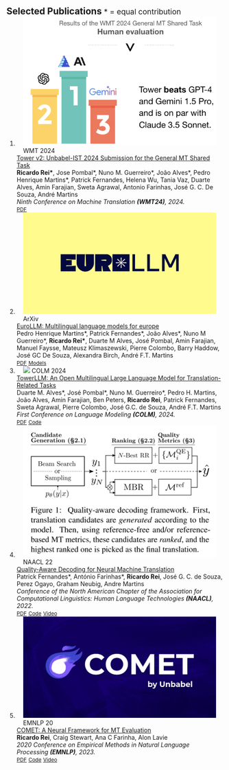 <h2 id="publications" style="margin: 2px 0px -15px;">
  Selected Publications <small style="font-weight: normal;">* = equal contribution</small>
</h2>

<div class="publications">
<ol class="bibliography">
<li>
<div class="pub-row">
  <div class="col-sm-3 abbr" style="position: relative;padding-right: 15px;padding-left: 15px;">
    <img src="assets/img/Tower-WMT.png" class="teaser img-fluid z-depth-1">
    <abbr class="badge">WMT 2024</abbr>
  </div>

  <div class="col-sm-9" style="position: relative;width: 100%;">
    <div class="title"><a href="https://aclanthology.org/2024.wmt-1.12/">Tower v2: Unbabel-IST 2024 Submission for the General MT Shared Task </a></div>
    <div class="author"><strong>Ricardo Rei*</strong>, Jose Pombal*, Nuno M. Guerreiro*, João Alves*, Pedro Henrique Martins*, Patrick Fernandes, Helena Wu, Tania Vaz, Duarte Alves, Amin Farajian, Sweta Agrawal, Antonio Farinhas, José G. C. De Souza, André Martins</div>
    <div class="periodical"><em>Ninth Conference on Machine Translation <strong>(WMT24)</strong>, 2024.</em></div>
    <div class="links">
      <a href="https://aclanthology.org/2024.wmt-1.12.pdf" class="btn btn-sm z-depth-0" role="button" target="_blank" style="font-size:12px;">PDF</a>
    </div>
  </div>
</div>
</li>

<li>
<div class="pub-row">
  <div class="col-sm-3 abbr" style="position: relative;padding-right: 15px;padding-left: 15px;">
    <img src="assets/img/EuroLLM.jpeg" class="teaser img-fluid z-depth-1">
    <abbr class="badge">ArXiv</abbr>
  </div>

  <div class="col-sm-9" style="position: relative;width: 100%;">
    <div class="title"><a href="https://huggingface.co/blog/eurollm-team/eurollm-9b">EuroLLM: Multilingual language models for europe </a></div>
    <div class="author">Pedro Henrique Martins*, Patrick Fernandes*, João Alves*, Nuno M Guerreiro*, <strong>Ricardo Rei*</strong>, Duarte M Alves, José Pombal, Amin Farajian, Manuel Faysse, Mateusz Klimaszewski, Pierre Colombo, Barry Haddow, José GC De Souza, Alexandra Birch, André F.T. Martins</div>
    <div class="links">
      <a href="https://arxiv.org/pdf/2409.16235" class="btn btn-sm z-depth-0" role="button" target="_blank" style="font-size:12px;">PDF</a>
      <a href="https://huggingface.co/collections/utter-project/eurollm-66b2bd5402f755e41c5d9c6d" class="btn btn-sm z-depth-0" role="button" target="_blank" style="font-size:12px;">Models</a>
    </div>
  </div>
</div>
</li>

<li>
<div class="pub-row">
  <div class="col-sm-3 abbr" style="position: relative;padding-right: 15px;padding-left: 15px;">
    <img src="https://media.licdn.com/dms/image/D4E10AQHY4ki8ljwhgA/image-shrink_800/0/1707757977755?e=2147483647&v=beta&t=qx0nkZcwq7pdjC1yOfv1FzPlzmOiI8iGg3PIYIAWGg4" class="teaser img-fluid z-depth-1">
    <abbr class="badge">COLM 2024</abbr>
  </div>

  <div class="col-sm-9" style="position: relative;width: 100%;">
    <div class="title"><a href="https://arxiv.org/pdf/2402.17733.pdf">TowerLLM: An Open Multilingual Large Language Model for Translation-Related Tasks </a></div>
    <div class="author">Duarte M. Alves*, José Pombal*, Nuno M. Guerreiro*, Pedro H. Martins, João Alves, Amin Farajian, Ben Peters, <strong>Ricardo Rei</strong>, Patrick Fernandes, Sweta Agrawal, Pierre Colombo, José G.C. de Souza, André F.T. Martins</div>
    <div class="periodical"><em>First Conference on Language Modeling <strong>(COLM)</strong>, 2024.</em></div>
    <div class="links">
      <a href="https://arxiv.org/pdf/2402.17733" class="btn btn-sm z-depth-0" role="button" target="_blank" style="font-size:12px;">PDF</a>
      <a href="https://huggingface.co/collections/Unbabel/tower-659eaedfe36e6dd29eb1805c" class="btn btn-sm z-depth-0" role="button" target="_blank" style="font-size:12px;">Code</a>
    </div>
  </div>
</div>
</li>

<li>
<div class="pub-row">
  <div class="col-sm-3 abbr" style="position: relative;padding-right: 15px;padding-left: 15px;">
    <img src="assets/img/qaware.png" class="teaser img-fluid z-depth-1">
    <abbr class="badge">NAACL 22</abbr>
  </div>

  <div class="col-sm-9" style="position: relative;width: 100%;">
    <div class="title"><a href="https://aclanthology.org/2022.naacl-main.100/">Quality-Aware Decoding for Neural Machine Translation </a></div>
    <div class="author">Patrick Fernandes*, António Farinhas*, <strong>Ricardo Rei</strong>, José G. C. de Souza, Perez Ogayo, Graham Neubig, Andre Martins</div>
    <div class="periodical"><em>Conference of the North American Chapter of the Association for Computational Linguistics: Human Language Technologies <strong>(NAACL)</strong>, 2022.</em></div>
    <div class="links">
      <a href="https://aclanthology.org/2022.naacl-main.100.pdf" class="btn btn-sm z-depth-0" role="button" target="_blank" style="font-size:12px;">PDF</a>
      <a href="https://github.com/deep-spin/qaware-decode" class="btn btn-sm z-depth-0" role="button" target="_blank" style="font-size:12px;">Code</a>
      <a href="https://aclanthology.org/2022.naacl-main.100.mp4" class="btn btn-sm z-depth-0" role="button" target="_blank" style="font-size:12px;">Video</a>
    </div>
  </div>
</div>
</li>

<li>
<div class="pub-row">
  <div class="col-sm-3 abbr" style="position: relative;padding-right: 15px;padding-left: 15px;">
    <img src="assets/img/comet.jpeg" class="teaser img-fluid z-depth-1">
    <abbr class="badge">EMNLP 20</abbr>
  </div>

  <div class="col-sm-9" style="position: relative;width: 100%;">
    <div class="title"><a href="https://aclanthology.org/2020.emnlp-main.213/">COMET: A Neural Framework for MT Evaluation </a></div>
    <div class="author"><strong>Ricardo Rei</strong>, Craig Stewart, Ana C Farinha, Alon Lavie</div>
    <div class="periodical"><em>2020 Conference on Empirical Methods in Natural Language Processing <strong>(EMNLP)</strong>, 2023.</em></div>
    <div class="links">
      <a href="https://aclanthology.org/2020.emnlp-main.213.pdf" class="btn btn-sm z-depth-0" role="button" target="_blank" style="font-size:12px;">PDF</a>
      <a href="https://github.com/Unbabel/COMET/" class="btn btn-sm z-depth-0" role="button" target="_blank" style="font-size:12px;">Code</a>
      <a href="https://slideslive.com/38938781/comet-a-neural-framework-for-mt-evaluation" class="btn btn-sm z-depth-0" role="button" target="_blank" style="font-size:12px;">Video</a>
    </div>
  </div>
</div>
</li>

<br>

</ol>
</div>

